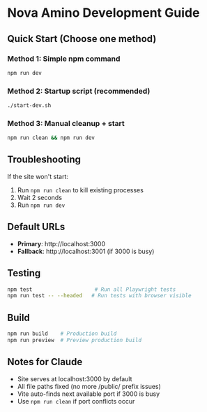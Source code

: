 # Nova Amino Development Guide

## Quick Start (Choose one method)

### Method 1: Simple npm command
```bash
npm run dev
```

### Method 2: Startup script (recommended)
```bash
./start-dev.sh
```

### Method 3: Manual cleanup + start
```bash
npm run clean && npm run dev
```

## Troubleshooting

If the site won't start:
1. Run `npm run clean` to kill existing processes
2. Wait 2 seconds
3. Run `npm run dev`

## Default URLs
- **Primary**: http://localhost:3000
- **Fallback**: http://localhost:3001 (if 3000 is busy)

## Testing
```bash
npm test                    # Run all Playwright tests
npm run test -- --headed   # Run tests with browser visible
```

## Build
```bash
npm run build    # Production build
npm run preview  # Preview production build
```

## Notes for Claude
- Site serves at localhost:3000 by default
- All file paths fixed (no more /public/ prefix issues)
- Vite auto-finds next available port if 3000 is busy
- Use `npm run clean` if port conflicts occur